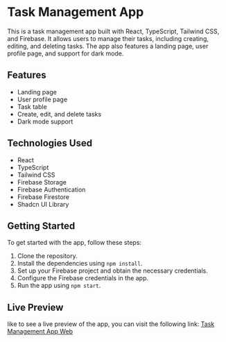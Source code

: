 # Task Management App

This is a task management app built with React, TypeScript, Tailwind CSS, and Firebase. It allows users to manage their tasks, including creating, editing, and deleting tasks. The app also features a landing page, user profile page, and support for dark mode.

## Features

- Landing page
- User profile page
- Task table
- Create, edit, and delete tasks
- Dark mode support

## Technologies Used

- React
- TypeScript
- Tailwind CSS
- Firebase Storage
- Firebase Authentication
- Firebase Firestore
- Shadcn UI Library

## Getting Started

To get started with the app, follow these steps:

1. Clone the repository.
2. Install the dependencies using `npm install`.
3. Set up your Firebase project and obtain the necessary credentials.
4. Configure the Firebase credentials in the app.
5. Run the app using `npm start`.

## Live Preview

like to see a live preview of the app, you can visit the following link: [Task Management App Web](https://dailytaskweb.netlify.app/)

